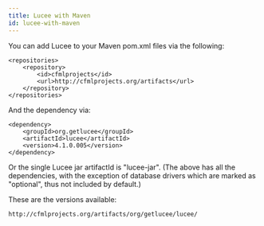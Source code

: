 ```yaml
---
title: Lucee with Maven
id: lucee-with-maven
---
```


You can add Lucee to your Maven pom.xml files via the following:

```lucee
<repositories>
	<repository>
		<id>cfmlprojects</id>
		<url>http://cfmlprojects.org/artifacts</url>
	</repository>
</repositories>
```

And the dependency via:

```lucee
<dependency>
	<groupId>org.getlucee</groupId>
	<artifactId>lucee</artifactId>
	<version>4.1.0.005</version>
</dependency>
```

Or the single Lucee jar artifactId is "lucee-jar". (The above has all the dependencies, with the exception of database drivers which are marked as "optional", thus not included by default.)

These are the versions available:

```lucee
http://cfmlprojects.org/artifacts/org/getlucee/lucee/
```
